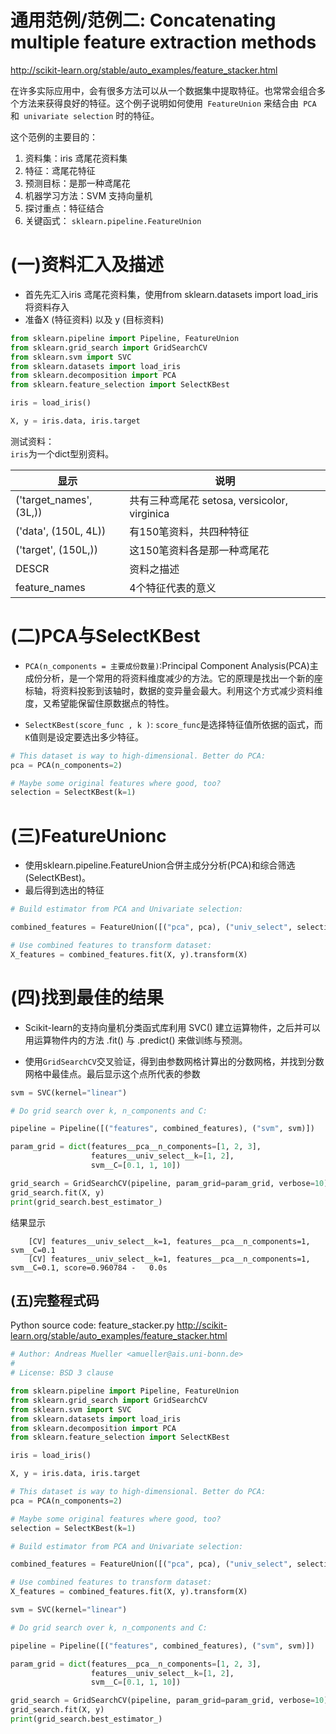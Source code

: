 
# 通用范例/范例二: Concatenating multiple feature extraction methods

http://scikit-learn.org/stable/auto_examples/feature_stacker.html

在许多实际应用中，会有很多方法可以从一个数据集中提取特征。也常常会组合多个方法来获得良好的特征。这个例子说明如何使用` FeatureUnion` 来结合由` PCA` 和` univariate selection` 时的特征。

这个范例的主要目的：
1. 资料集：iris 鸢尾花资料集
2. 特征：鸢尾花特征
3. 预测目标：是那一种鸢尾花
4. 机器学习方法：SVM 支持向量机
5. 探讨重点：特征结合
6. 关键函式： `sklearn.pipeline.FeatureUnion`

# (一)资料汇入及描述

* 首先先汇入iris 鸢尾花资料集，使用from sklearn.datasets import load_iris将资料存入
* 准备X (特征资料) 以及 y (目标资料)


```python
from sklearn.pipeline import Pipeline, FeatureUnion
from sklearn.grid_search import GridSearchCV
from sklearn.svm import SVC
from sklearn.datasets import load_iris
from sklearn.decomposition import PCA
from sklearn.feature_selection import SelectKBest

iris = load_iris()

X, y = iris.data, iris.target
```

测试资料：<br />
`iris`为一个dict型别资料。

| 显示 | 说明 |
| -- | -- |
| ('target_names', (3L,))| 共有三种鸢尾花 setosa, versicolor, virginica |
| ('data', (150L, 4L)) | 有150笔资料，共四种特征 |
| ('target', (150L,))| 这150笔资料各是那一种鸢尾花|
| DESCR | 资料之描述 |
| feature_names| 4个特征代表的意义 |

# (二)PCA与SelectKBest
* `PCA(n_components = 主要成份数量)`:Principal Component Analysis(PCA)主成份分析，是一个常用的将资料维度减少的方法。它的原理是找出一个新的座标轴，将资料投影到该轴时，数据的变异量会最大。利用这个方式减少资料维度，又希望能保留住原数据点的特性。

* `SelectKBest(score_func , k )`: `score_func`是选择特征值所依据的函式，而`K`值则是设定要选出多少特征。


```python
# This dataset is way to high-dimensional. Better do PCA:
pca = PCA(n_components=2)

# Maybe some original features where good, too?
selection = SelectKBest(k=1)
```

# (三)FeatureUnionc

* 使用sklearn.pipeline.FeatureUnion合併主成分分析(PCA)和综合筛选(SelectKBest)。
* 最后得到选出的特征



```python
# Build estimator from PCA and Univariate selection:

combined_features = FeatureUnion([("pca", pca), ("univ_select", selection)])

# Use combined features to transform dataset:
X_features = combined_features.fit(X, y).transform(X)
```

# (四)找到最佳的结果
* Scikit-learn的支持向量机分类函式库利用 SVC() 建立运算物件，之后并可以用运算物件内的方法 .fit() 与 .predict() 来做训练与预测。

* 使用`GridSearchCV`交叉验证，得到由参数网格计算出的分数网格，并找到分数网格中最佳点。最后显示这个点所代表的参数


```python
svm = SVC(kernel="linear")

# Do grid search over k, n_components and C:

pipeline = Pipeline([("features", combined_features), ("svm", svm)])

param_grid = dict(features__pca__n_components=[1, 2, 3],
                  features__univ_select__k=[1, 2],
                  svm__C=[0.1, 1, 10])

grid_search = GridSearchCV(pipeline, param_grid=param_grid, verbose=10)
grid_search.fit(X, y)
print(grid_search.best_estimator_)
```
结果显示
``` Fitting 3 folds for each of 18 candidates, totalling 54 fits
    [CV] features__univ_select__k=1, features__pca__n_components=1, svm__C=0.1
    [CV] features__univ_select__k=1, features__pca__n_components=1, svm__C=0.1, score=0.960784 -   0.0s
```


## (五)完整程式码
Python source code: feature_stacker.py
http://scikit-learn.org/stable/auto_examples/feature_stacker.html

```python
# Author: Andreas Mueller <amueller@ais.uni-bonn.de>
#
# License: BSD 3 clause

from sklearn.pipeline import Pipeline, FeatureUnion
from sklearn.grid_search import GridSearchCV
from sklearn.svm import SVC
from sklearn.datasets import load_iris
from sklearn.decomposition import PCA
from sklearn.feature_selection import SelectKBest

iris = load_iris()

X, y = iris.data, iris.target

# This dataset is way to high-dimensional. Better do PCA:
pca = PCA(n_components=2)

# Maybe some original features where good, too?
selection = SelectKBest(k=1)

# Build estimator from PCA and Univariate selection:

combined_features = FeatureUnion([("pca", pca), ("univ_select", selection)])

# Use combined features to transform dataset:
X_features = combined_features.fit(X, y).transform(X)

svm = SVC(kernel="linear")

# Do grid search over k, n_components and C:

pipeline = Pipeline([("features", combined_features), ("svm", svm)])

param_grid = dict(features__pca__n_components=[1, 2, 3],
                  features__univ_select__k=[1, 2],
                  svm__C=[0.1, 1, 10])

grid_search = GridSearchCV(pipeline, param_grid=param_grid, verbose=10)
grid_search.fit(X, y)
print(grid_search.best_estimator_)
```
